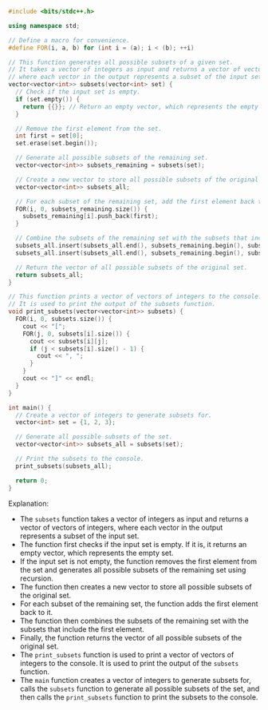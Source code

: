 ```c++
#include <bits/stdc++.h>

using namespace std;

// Define a macro for convenience.
#define FOR(i, a, b) for (int i = (a); i < (b); ++i)

// This function generates all possible subsets of a given set.
// It takes a vector of integers as input and returns a vector of vectors of integers,
// where each vector in the output represents a subset of the input set.
vector<vector<int>> subsets(vector<int> set) {
  // Check if the input set is empty.
  if (set.empty()) {
    return {{}}; // Return an empty vector, which represents the empty set.
  }

  // Remove the first element from the set.
  int first = set[0];
  set.erase(set.begin());

  // Generate all possible subsets of the remaining set.
  vector<vector<int>> subsets_remaining = subsets(set);

  // Create a new vector to store all possible subsets of the original set.
  vector<vector<int>> subsets_all;

  // For each subset of the remaining set, add the first element back to it.
  FOR(i, 0, subsets_remaining.size()) {
    subsets_remaining[i].push_back(first);
  }

  // Combine the subsets of the remaining set with the subsets that include the first element.
  subsets_all.insert(subsets_all.end(), subsets_remaining.begin(), subsets_remaining.end());
  subsets_all.insert(subsets_all.end(), subsets_remaining.begin(), subsets_remaining.end());

  // Return the vector of all possible subsets of the original set.
  return subsets_all;
}

// This function prints a vector of vectors of integers to the console.
// It is used to print the output of the subsets function.
void print_subsets(vector<vector<int>> subsets) {
  FOR(i, 0, subsets.size()) {
    cout << "[";
    FOR(j, 0, subsets[i].size()) {
      cout << subsets[i][j];
      if (j < subsets[i].size() - 1) {
        cout << ", ";
      }
    }
    cout << "]" << endl;
  }
}

int main() {
  // Create a vector of integers to generate subsets for.
  vector<int> set = {1, 2, 3};

  // Generate all possible subsets of the set.
  vector<vector<int>> subsets_all = subsets(set);

  // Print the subsets to the console.
  print_subsets(subsets_all);

  return 0;
}
```

Explanation:

* The `subsets` function takes a vector of integers as input and returns a vector of vectors of integers, where each vector in the output represents a subset of the input set.
* The function first checks if the input set is empty. If it is, it returns an empty vector, which represents the empty set.
* If the input set is not empty, the function removes the first element from the set and generates all possible subsets of the remaining set using recursion.
* The function then creates a new vector to store all possible subsets of the original set.
* For each subset of the remaining set, the function adds the first element back to it.
* The function then combines the subsets of the remaining set with the subsets that include the first element.
* Finally, the function returns the vector of all possible subsets of the original set.
* The `print_subsets` function is used to print a vector of vectors of integers to the console. It is used to print the output of the `subsets` function.
* The `main` function creates a vector of integers to generate subsets for, calls the `subsets` function to generate all possible subsets of the set, and then calls the `print_subsets` function to print the subsets to the console.